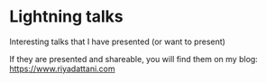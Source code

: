 # Lightning talks 

Interesting talks that I have presented (or want to present)

If they are presented and shareable, you will find them on my blog: https://www.riyadattani.com 